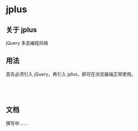 jplus
=====

## 关于 jplus

jQuery 多态编程风格

## 用法

首先必须引入 jQuery，再引入 jplus，即可在浏览器端正常使用。

<code>
	<script type="text/javascript" src="vendor/jquery-1.7.2.min.js"></script>
	<script type="text/javascript" src="../dist/jplus-debug.js"></script>
</code>

## 文档

撰写中……

